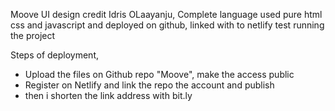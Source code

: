 
Moove UI design credit Idris OLaayanju, Complete language used  pure html css and javascript and deployed on github, linked with to netlify test running the project

Steps of deployment, 
* Upload the files on Github repo "Moove", make the access public
* Register on Netlify and link the repo the account and publish
* then i shorten the link address with bit.ly